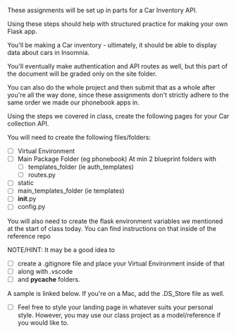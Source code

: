 These assignments will be set up in parts for a Car Inventory API. 

Using these steps should help with structured practice for making your own Flask app. 

You'll be making a Car inventory - ultimately, it should be able to display data about cars in Insomnia. 

You'll eventually make authentication and API routes as well, but this part of the document will be graded only on the site folder. 

You can also do the whole project and then submit that as a whole after you're all the way done, since these assignments don't strictly adhere to the same order we made our phonebook apps in. 

Using the steps we covered in class, create the following pages for your Car collection API.

You will need to create the following files/folders:
  - [ ] Virtual Environment
  - [ ] Main Package Folder (eg phonebook)
  At min 2 blueprint folders with
    - [ ] templates_folder (ie auth_templates)
    - [ ] routes.py
  - [ ] static
  - [ ] main_templates_folder (ie templates)
  - [ ] __init__.py
  - [ ] config.py

You will also need to create the flask environment variables we mentioned at the start of class today. You can find instructions on that inside of the reference repo

NOTE/HINT: It may be a good idea to 
- [ ] create a .gitignore file and place your Virtual Environment inside of that
- [ ] along with .vscode
- [ ] and __pycache__ folders.

A sample is linked below. If you're on a Mac, add the .DS_Store file as well. 

- [ ] Feel free to style your landing page in whatever suits your personal style. However, you may use our class project as a model/reference if you would like to.
